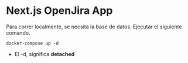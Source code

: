 # Next.js OpenJira App
Para correr localmente, se necsita la base de datos.
Ejecutar el siguiente comando.

```
docker-compose up -d
```

* El -d, significa __detached__